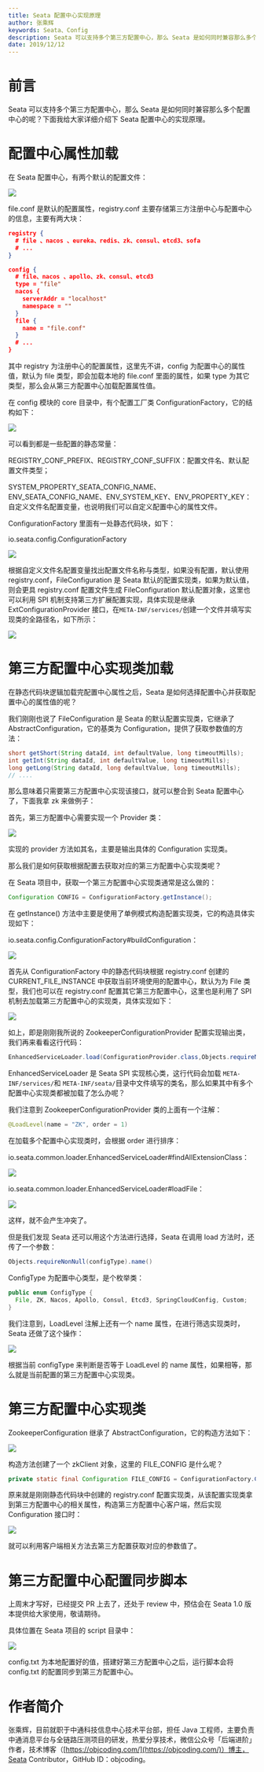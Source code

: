 ```yaml
---
title: Seata 配置中心实现原理
author: 张乘辉
keywords: Seata、Config
description: Seata 可以支持多个第三方配置中心，那么 Seata 是如何同时兼容那么多个配置中心的呢？
date: 2019/12/12
---
```


# 前言
Seata 可以支持多个第三方配置中心，那么 Seata 是如何同时兼容那么多个配置中心的呢？下面我给大家详细介绍下 Seata 配置中心的实现原理。


# 配置中心属性加载

在 Seata 配置中心，有两个默认的配置文件：

![](https://raw.githubusercontent.com/objcoding/md-picture/master/img/20191211193041.png)

file.conf 是默认的配置属性，registry.conf 主要存储第三方注册中心与配置中心的信息，主要有两大块：

```json
registry {
  # file 、nacos 、eureka、redis、zk、consul、etcd3、sofa
  # ...
}

config {
  # file、nacos 、apollo、zk、consul、etcd3
  type = "file"
  nacos {
    serverAddr = "localhost"
    namespace = ""
  }
  file {
    name = "file.conf"
  }
  # ...
}
```

其中 registry 为注册中心的配置属性，这里先不讲，config 为配置中心的属性值，默认为 file 类型，即会加载本地的 file.conf 里面的属性，如果 type 为其它类型，那么会从第三方配置中心加载配置属性值。

在 config 模块的 core 目录中，有个配置工厂类 ConfigurationFactory，它的结构如下：

![](https://raw.githubusercontent.com/objcoding/md-picture/master/img/20191210211022.png)

可以看到都是一些配置的静态常量：

REGISTRY_CONF_PREFIX、REGISTRY_CONF_SUFFIX：配置文件名、默认配置文件类型；

SYSTEM_PROPERTY_SEATA_CONFIG_NAME、ENV_SEATA_CONFIG_NAME、ENV_SYSTEM_KEY、ENV_PROPERTY_KEY：自定义文件名配置变量，也说明我们可以自定义配置中心的属性文件。

ConfigurationFactory 里面有一处静态代码块，如下：

io.seata.config.ConfigurationFactory

![](https://raw.githubusercontent.com/objcoding/md-picture/master/img/20191211102702.png)

根据自定义文件名配置变量找出配置文件名称与类型，如果没有配置，默认使用 registry.conf，FileConfiguration 是 Seata 默认的配置实现类，如果为默认值，则会更具  registry.conf 配置文件生成 FileConfiguration 默认配置对象，这里也可以利用 SPI 机制支持第三方扩展配置实现，具体实现是继承 ExtConfigurationProvider 接口，在`META-INF/services/`创建一个文件并填写实现类的全路径名，如下所示：

![](https://raw.githubusercontent.com/objcoding/md-picture/master/img/20191211194643.png)



# 第三方配置中心实现类加载

在静态代码块逻辑加载完配置中心属性之后，Seata 是如何选择配置中心并获取配置中心的属性值的呢？

我们刚刚也说了 FileConfiguration 是 Seata 的默认配置实现类，它继承了 AbstractConfiguration，它的基类为 Configuration，提供了获取参数值的方法：

```java
short getShort(String dataId, int defaultValue, long timeoutMills);
int getInt(String dataId, int defaultValue, long timeoutMills);
long getLong(String dataId, long defaultValue, long timeoutMills);
// ....
```

那么意味着只需要第三方配置中心实现该接口，就可以整合到 Seata 配置中心了，下面我拿 zk 来做例子：

首先，第三方配置中心需要实现一个 Provider 类：

![](https://raw.githubusercontent.com/objcoding/md-picture/master/img/20191211200155.png)

实现的 provider 方法如其名，主要是输出具体的 Configuration 实现类。

那么我们是如何获取根据配置去获取对应的第三方配置中心实现类呢？

在 Seata 项目中，获取一个第三方配置中心实现类通常是这么做的：

```java
Configuration CONFIG = ConfigurationFactory.getInstance();
```

在 getInstance() 方法中主要是使用了单例模式构造配置实现类，它的构造具体实现如下：

io.seata.config.ConfigurationFactory#buildConfiguration：

![](https://raw.githubusercontent.com/objcoding/md-picture/master/img/20191211102905.png)

首先从 ConfigurationFactory 中的静态代码块根据 registry.conf 创建的 CURRENT_FILE_INSTANCE 中获取当前环境使用的配置中心，默认为为 File 类型，我们也可以在 registry.conf 配置其它第三方配置中心，这里也是利用了 SPI 机制去加载第三方配置中心的实现类，具体实现如下：

![](https://raw.githubusercontent.com/objcoding/md-picture/master/img/20191211205127.png)

如上，即是刚刚我所说的 ZookeeperConfigurationProvider 配置实现输出类，我们再来看看这行代码：

```java
EnhancedServiceLoader.load(ConfigurationProvider.class,Objects.requireNonNull(configType).name()).provide();
```

EnhancedServiceLoader 是 Seata SPI 实现核心类，这行代码会加载 `META-INF/services/`和 `META-INF/seata/`目录中文件填写的类名，那么如果其中有多个配置中心实现类都被加载了怎么办呢？

我们注意到 ZookeeperConfigurationProvider 类的上面有一个注解：

```java
@LoadLevel(name = "ZK", order = 1)
```

在加载多个配置中心实现类时，会根据 order 进行排序：

io.seata.common.loader.EnhancedServiceLoader#findAllExtensionClass：

![](https://raw.githubusercontent.com/objcoding/md-picture/master/img/20191211210438.png)

io.seata.common.loader.EnhancedServiceLoader#loadFile：

![](https://raw.githubusercontent.com/objcoding/md-picture/master/img/20191211210347.png)

这样，就不会产生冲突了。

但是我们发现 Seata 还可以用这个方法进行选择，Seata 在调用 load 方法时，还传了一个参数：

```java
Objects.requireNonNull(configType).name()
```

ConfigType 为配置中心类型，是个枚举类：

```java
public enum ConfigType {
  File, ZK, Nacos, Apollo, Consul, Etcd3, SpringCloudConfig, Custom;
}
```

我们注意到，LoadLevel 注解上还有一个 name 属性，在进行筛选实现类时，Seata 还做了这个操作：

![](https://raw.githubusercontent.com/objcoding/md-picture/master/img/20191211211210.png)

根据当前 configType 来判断是否等于 LoadLevel 的 name 属性，如果相等，那么就是当前配置的第三方配置中心实现类。



# 第三方配置中心实现类

ZookeeperConfiguration 继承了 AbstractConfiguration，它的构造方法如下：

![](https://raw.githubusercontent.com/objcoding/md-picture/master/img/20191211202510.png)

构造方法创建了一个 zkClient 对象，这里的 FILE_CONFIG 是什么呢？

```java
private static final Configuration FILE_CONFIG = ConfigurationFactory.CURRENT_FILE_INSTANCE;
```

原来就是刚刚静态代码块中创建的 registry.conf 配置实现类，从该配置实现类拿到第三方配置中心的相关属性，构造第三方配置中心客户端，然后实现 Configuration 接口时：

![](https://raw.githubusercontent.com/objcoding/md-picture/master/img/20191211203735.png)

就可以利用客户端相关方法去第三方配置获取对应的参数值了。



# 第三方配置中心配置同步脚本

上周末才写好，已经提交 PR 上去了，还处于 review 中，预估会在 Seata 1.0 版本提供给大家使用，敬请期待。

具体位置在 Seata 项目的 script 目录中：

![](https://raw.githubusercontent.com/objcoding/md-picture/master/img/20191211212141.png)

config.txt 为本地配置好的值，搭建好第三方配置中心之后，运行脚本会将 config.txt 的配置同步到第三方配置中心。


# 作者简介

张乘辉，目前就职于中通科技信息中心技术平台部，担任 Java 工程师，主要负责中通消息平台与全链路压测项目的研发，热爱分享技术，微信公众号「后端进阶」作者，技术博客（[https://objcoding.com/](https://objcoding.com/)）博主，Seata Contributor，GitHub ID：objcoding。